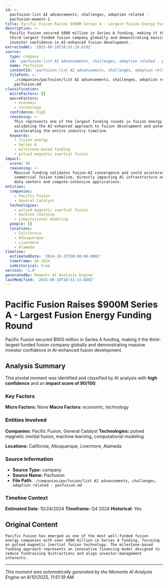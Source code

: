 ```yaml
---
id: >-
  pacfusion-list AI advancements, challenges, adoption related -
  pacfusion-moment-1
title: Pacific Fusion Raises $900M Series A - Largest Fusion Energy Funding Round
description: >-
  Pacific Fusion secured $900 million in Series A funding, making it the
  third-largest funded fusion company globally and demonstrating massive
  investor confidence in AI-enhanced fusion development.
extractedAt: '2025-08-10T18:51:19.619Z'
source:
  type: company
  id: 'pacfusion-list AI advancements, challenges, adoption related - pacfusion'
  name: Pacfusion
  contentId: 'pacfusion-list AI advancements, challenges, adoption related - pacfusion'
  filePath: >-
    ./companies/pacfusion/list AI advancements, challenges, adoption related -
    pacfusion.md
classification:
  microFactors: []
  macroFactors:
    - economic
    - technology
  confidence: high
  reasoning: >-
    This represents one of the largest funding rounds in fusion energy history,
    validating the AI-enhanced approach to fusion development and potentially
    accelerating the entire industry timeline.
  keywords:
    - fusion energy
    - Series A
    - milestone-based funding
    - pulsed magnetic inertial fusion
impact:
  score: 90
  reasoning: >-
    Massive funding validates fusion-AI convergence and could accelerate
    commercial fusion timeline, directly impacting AI infrastructure needs for
    data centers and compute-intensive applications.
entities:
  companies:
    - Pacific Fusion
    - General Catalyst
  technologies:
    - pulsed magnetic inertial fusion
    - machine learning
    - computational modeling
  people: []
  locations:
    - California
    - Albuquerque
    - Livermore
    - Alameda
timeline:
  estimatedDate: '2024-10-25T00:00:00.000Z'
  timeframe: Q4 2024
  isHistorical: true
version: '1.0'
generatedBy: Moments AI Analysis Engine
lastModified: '2025-08-10T18:51:33.680Z'
---
```

# Pacific Fusion Raises $900M Series A - Largest Fusion Energy Funding Round

Pacific Fusion secured $900 million in Series A funding, making it the third-largest funded fusion company globally and demonstrating massive investor confidence in AI-enhanced fusion development.

## Analysis Summary

This pivotal moment was identified and classified by AI analysis with **high confidence** and an **impact score of 90/100**.

### Key Factors

**Micro Factors:** None
**Macro Factors:** economic, technology

### Entities Involved

**Companies:** Pacific Fusion, General Catalyst
**Technologies:** pulsed magnetic inertial fusion, machine learning, computational modeling

**Locations:** California, Albuquerque, Livermore, Alameda

### Source Information

- **Source Type:** company
- **Source Name:** Pacfusion
- **File Path:** `./companies/pacfusion/list AI advancements, challenges, adoption related - pacfusion.md`

### Timeline Context

**Estimated Date:** 10/24/2024
**Timeframe:** Q4 2024
**Historical:** Yes

## Original Content

```
Pacific Fusion has emerged as one of the most well-funded fusion energy companies with over $900 million in Series A funding, focusing on pulsed magnetic inertial fusion technology. The milestone-based funding approach represents an innovative financing model designed to reduce fundraising distractions and align investor-management interests.
```

---

*This moment was automatically generated by the Moments AI Analysis Engine on 8/10/2025, 11:51:19 AM.*
